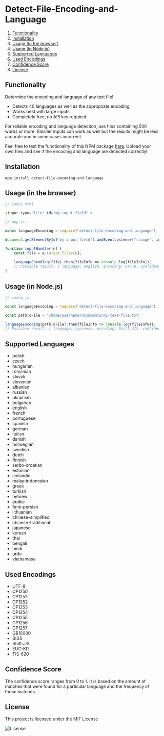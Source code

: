 # Detect-File-Encoding-and-Language
1. [Functionality](#functionality)
2. [Installation](#installation)
3. [Usage (in the browser)](#usage (in the browser))
4. [Usage (in Node.js)](#usage (in node.js))
5. [Supported Languages](#supported-languages)
6. [Used Encodings](#used-encodings)
7. [Confidence Score](#confidence-score)
8. [License](#license)

## Functionality
Determine the encoding and language of any text file!

* Detects 40 languages as well as the appropriate encoding
* Works best with large inputs
* Completely free, no API key required

For reliable encoding and language detection, use files containing 500 words or more. Smaller inputs can work as well but the results might be less accurate and in some cases incorrect. 

Feel free to test the functionality of this NPM package [here](https://encoding-and-language-detector.netlify.app/). Upload your own files and see if the encoding and language are detected correctly!

## Installation

```
npm install detect-file-encoding-and-language
```

## Usage (in the browser)

```js
// index.html

<input type="file" id="my-input-field" >

```

```js
// app.js

const languageEncoding = require("detect-file-encoding-and-language");

document.getElementById("my-input-field").addEventListener("change", inputHandler);

function inputHandler(e) {
    const file = e.target.files[0];

    languageEncoding(file).then(fileInfo => console.log(fileInfo));
    // Possible result: { language: english, encoding: UTF-8, confidence: 0.97}
}

```

## Usage (in Node.js)

```js
// index.js

const languageEncoding = require("detect-file-encoding-and-language");

const pathToFile = "/home/username/documents/my-text-file.txt"

languageEncoding(pathToFile).then(fileInfo => console.log(fileInfo));
// Possible result: { language: japanese, encoding: Shift-JIS, confidence: 1 }

```

## Supported Languages

* polish
* czech
* hungarian
* romanian
* slovak
* slovenian
* albanian
* russian
* ukrainian
* bulgarian
* english
* french
* portuguese
* spanish
* german
* italian
* danish
* norwegian
* swedish
* dutch
* finnish
* serbo-croatian
* estonian
* icelandic
* malay-indonesian
* greek
* turkish
* hebrew
* arabic
* farsi-persian
* lithuanian
* chinese-simplified
* chinese-traditional
* japanese
* korean
* thai
* bengali
* hindi
* urdu
* vietnamese


## Used Encodings

* UTF-8
* CP1250
* CP1251
* CP1252
* CP1253
* CP1254
* CP1255
* CP1256
* CP1257
* GB18030
* BIG5
* Shift-JIS
* EUC-KR
* TIS-620


## Confidence Score
The confidence score ranges from 0 to 1. It is based on the amount of matches that were found for a particular language and the frequency of those matches. 


## License

This project is licensed under the MIT License

![License](https://img.shields.io/badge/License-MIT-yellowgreen)

